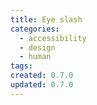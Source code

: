 ```yaml
---
title: Eye slash
categories:
  - accessibility
  - design
  - human
tags:
created: 0.7.0
updated: 0.7.0
---
```

